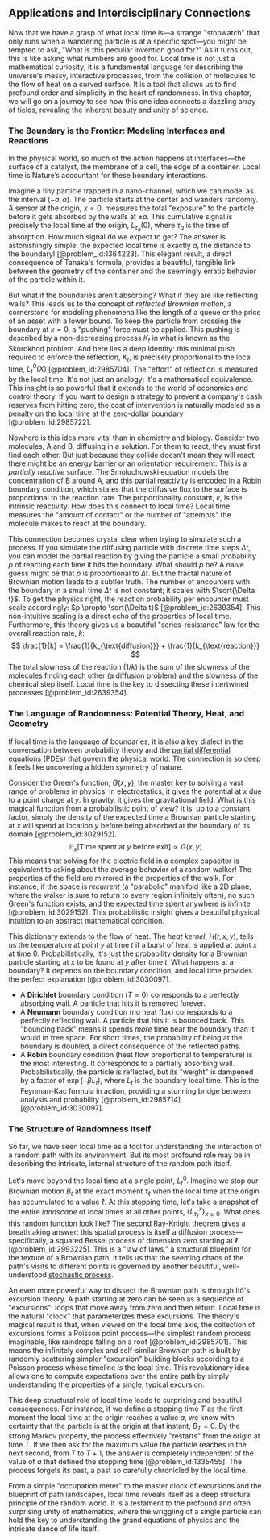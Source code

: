 ## Applications and Interdisciplinary Connections

Now that we have a grasp of what local time is—a strange "stopwatch" that only runs when a wandering particle is at a specific spot—you might be tempted to ask, "What is this peculiar invention good for?" As it turns out, this is like asking what numbers are good for. Local time is not just a mathematical curiosity; it is a fundamental language for describing the universe's messy, interactive processes, from the collision of molecules to the flow of heat on a curved surface. It is a tool that allows us to find profound order and simplicity in the heart of randomness. In this chapter, we will go on a journey to see how this one idea connects a dazzling array of fields, revealing the inherent beauty and unity of science.

### The Boundary is the Frontier: Modeling Interfaces and Reactions

In the physical world, so much of the action happens at interfaces—the surface of a catalyst, the membrane of a cell, the edge of a container. Local time is Nature’s accountant for these boundary interactions.

Imagine a tiny particle trapped in a nano-channel, which we can model as the interval $(-a, a)$. The particle starts at the center and wanders randomly. A sensor at the origin, $x=0$, measures the total "exposure" to the particle before it gets absorbed by the walls at $\pm a$. This cumulative signal is precisely the local time at the origin, $L_{\tau_a}(0)$, where $\tau_a$ is the time of absorption. How much signal do we expect to get? The answer is astonishingly simple: the expected local time is exactly $a$, the distance to the boundary! [@problem_id:1364223]. This elegant result, a direct consequence of Tanaka's formula, provides a beautiful, tangible link between the geometry of the container and the seemingly erratic behavior of the particle within it.

But what if the boundaries aren't absorbing? What if they are like reflecting walls? This leads us to the concept of *reflected Brownian motion*, a cornerstone for modeling phenomena like the length of a queue or the price of an asset with a lower bound. To keep the particle from crossing the boundary at $x=0$, a "pushing" force must be applied. This pushing is described by a non-decreasing process $K_t$ in what is known as the Skorokhod problem. And here lies a deep identity: this minimal push required to enforce the reflection, $K_t$, is precisely proportional to the local time, $L_t^0(X)$ [@problem_id:2985704]. The "effort" of reflection is measured by the local time. It's not just an analogy; it's a mathematical equivalence. This insight is so powerful that it extends to the world of economics and control theory. If you want to design a strategy to prevent a company's cash reserves from hitting zero, the cost of intervention is naturally modeled as a penalty on the local time at the zero-dollar boundary [@problem_id:2985722].

Nowhere is this idea more vital than in chemistry and biology. Consider two molecules, A and B, diffusing in a solution. For them to react, they must first find each other. But just because they collide doesn't mean they will react; there might be an energy barrier or an orientation requirement. This is a *partially reactive* surface. The Smoluchowski equation models the concentration of B around A, and this partial reactivity is encoded in a Robin boundary condition, which states that the diffusive flux to the surface is proportional to the reaction rate. The proportionality constant, $\kappa$, is the intrinsic reactivity. How does this connect to local time? Local time measures the "amount of contact" or the number of "attempts" the molecule makes to react at the boundary.

This connection becomes crystal clear when trying to simulate such a process. If you simulate the diffusing particle with discrete time steps $\Delta t$, you can model the partial reaction by giving the particle a small probability $p$ of reacting each time it hits the boundary. What should $p$ be? A naive guess might be that $p$ is proportional to $\Delta t$. But the fractal nature of Brownian motion leads to a subtler truth. The number of encounters with the boundary in a small time $\Delta t$ is not constant; it scales with $\sqrt{\Delta t}$. To get the physics right, the reaction probability per encounter must scale accordingly: $p \propto \sqrt{\Delta t}$ [@problem_id:2639354]. This non-intuitive scaling is a direct echo of the properties of local time. Furthermore, this theory gives us a beautiful "series-resistance" law for the overall reaction rate, $k$:
$$
\frac{1}{k} = \frac{1}{k_{\text{diffusion}}} + \frac{1}{k_{\text{reaction}}}
$$
The total slowness of the reaction ($1/k$) is the sum of the slowness of the molecules finding each other (a diffusion problem) and the slowness of the chemical step itself. Local time is the key to dissecting these intertwined processes [@problem_id:2639354].

### The Language of Randomness: Potential Theory, Heat, and Geometry

If local time is the language of boundaries, it is also a key dialect in the conversation between probability theory and the [partial differential equations](@article_id:142640) (PDEs) that govern the physical world. The connection is so deep it feels like uncovering a hidden symmetry of nature.

Consider the Green's function, $G(x,y)$, the master key to solving a vast range of problems in physics. In electrostatics, it gives the potential at $x$ due to a point charge at $y$. In gravity, it gives the gravitational field. What is this magical function from a probabilistic point of view? It is, up to a constant factor, simply the density of the expected time a Brownian particle starting at $x$ will spend at location $y$ before being absorbed at the boundary of its domain [@problem_id:3029152].
$$
\mathbb{E}_x\Big[\text{Time spent at } y \text{ before exit}\Big] \propto G(x,y)
$$
This means that solving for the electric field in a complex capacitor is equivalent to asking about the average behavior of a random walker! The properties of the field are mirrored in the properties of the walk. For instance, if the space is *recurrent* (a "parabolic" manifold like a 2D plane, where the walker is sure to return to every region infinitely often), no such Green's function exists, and the expected time spent anywhere is infinite [@problem_id:3029152]. This probabilistic insight gives a beautiful physical intuition to an abstract mathematical condition.

This dictionary extends to the flow of heat. The *heat kernel*, $H(t,x,y)$, tells us the temperature at point $y$ at time $t$ if a burst of heat is applied at point $x$ at time $0$. Probabilistically, it's just the [probability density](@article_id:143372) for a Brownian particle starting at $x$ to be found at $y$ after time $t$. What happens at a boundary? It depends on the boundary condition, and local time provides the perfect explanation [@problem_id:3030097].
- A **Dirichlet** boundary condition ($T=0$) corresponds to a perfectly absorbing wall. A particle that hits it is removed forever.
- A **Neumann** boundary condition (no heat flux) corresponds to a perfectly reflecting wall. A particle that hits it is bounced back. This "bouncing back" means it spends *more* time near the boundary than it would in free space. For short times, the probability of being at the boundary is doubled, a direct consequence of the reflected paths.
- A **Robin** boundary condition (heat flow proportional to temperature) is the most interesting. It corresponds to a partially absorbing wall. Probabilistically, the particle is reflected, but its "weight" is dampened by a factor of $\exp(-\beta L_t)$, where $L_t$ is the boundary local time. This is the Feynman-Kac formula in action, providing a stunning bridge between analysis and probability [@problem_id:2985714] [@problem_id:3030097].

### The Structure of Randomness Itself

So far, we have seen local time as a tool for understanding the interaction of a random path with its environment. But its most profound role may be in describing the intricate, internal structure of the random path itself.

Let's move beyond the local time at a single point, $L_t^0$. Imagine we stop our Brownian motion $B_t$ at the exact moment $\tau_\ell$ when the local time at the origin has accumulated to a value $\ell$. At this stopping time, let's take a snapshot of the entire *landscape* of local times at all other points, $\{L_{\tau_\ell}^x\}_{x \ge 0}$. What does this random function look like? The second Ray-Knight theorem gives a breathtaking answer: this spatial process is itself a diffusion process—specifically, a squared Bessel process of dimension zero starting at $\ell$ [@problem_id:2993225]. This is a "law of laws," a structural blueprint for the texture of a Brownian path. It tells us that the seeming chaos of the path's visits to different points is governed by another beautiful, well-understood [stochastic process](@article_id:159008).

An even more powerful way to dissect the Brownian path is through Itô's excursion theory. A path starting at zero can be seen as a sequence of "excursions": loops that move away from zero and then return. Local time is the natural "clock" that parameterizes these excursions. The theory's magical result is that, when viewed on the local time axis, the collection of excursions forms a Poisson point process—the simplest random process imaginable, like raindrops falling on a roof [@problem_id:2985701]. This means the infinitely complex and self-similar Brownian path is built by randomly scattering simpler "excursion" building blocks according to a Poisson process whose timeline *is* the local time. This revolutionary idea allows one to compute expectations over the entire path by simply understanding the properties of a single, typical excursion.

This deep structural role of local time leads to surprising and beautiful consequences. For instance, if we define a stopping time $T$ as the first moment the local time at the origin reaches a value $a$, we know with certainty that the particle is at the origin at that instant, $B_T=0$. By the strong Markov property, the process effectively "restarts" from the origin at time $T$. If we then ask for the maximum value the particle reaches in the next second, from $T$ to $T+1$, the answer is completely independent of the value of $a$ that defined the stopping time [@problem_id:1335455]. The process forgets its past, a past so carefully chronicled by the local time.

From a simple "occupation meter" to the master clock of excursions and the blueprint of path landscapes, local time reveals itself as a deep structural principle of the random world. It is a testament to the profound and often surprising unity of mathematics, where the wriggling of a single particle can hold the key to understanding the grand equations of physics and the intricate dance of life itself.